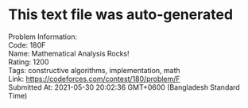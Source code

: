 # This text file was auto-generated  
  
Problem Information:  
Code: 180F  
Name: Mathematical Analysis Rocks!  
Rating: 1200  
Tags: constructive algorithms, implementation, math  
Link: https://codeforces.com/contest/180/problem/F  
Submitted At: 2021-05-30 20:02:36 GMT+0600 (Bangladesh Standard Time)  
